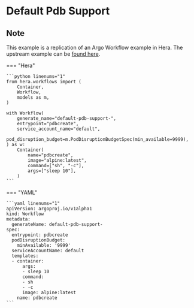 # Default Pdb Support

## Note

This example is a replication of an Argo Workflow example in Hera.
The upstream example can be [found here](https://github.com/argoproj/argo-workflows/blob/main/examples/default-pdb-support.yaml).




=== "Hera"

    ```python linenums="1"
    from hera.workflows import (
        Container,
        Workflow,
        models as m,
    )

    with Workflow(
        generate_name="default-pdb-support-",
        entrypoint="pdbcreate",
        service_account_name="default",
        pod_disruption_budget=m.PodDisruptionBudgetSpec(min_available=9999),
    ) as w:
        Container(
            name="pdbcreate",
            image="alpine:latest",
            command=["sh", "-c"],
            args=["sleep 10"],
        )
    ```

=== "YAML"

    ```yaml linenums="1"
    apiVersion: argoproj.io/v1alpha1
    kind: Workflow
    metadata:
      generateName: default-pdb-support-
    spec:
      entrypoint: pdbcreate
      podDisruptionBudget:
        minAvailable: '9999'
      serviceAccountName: default
      templates:
      - container:
          args:
          - sleep 10
          command:
          - sh
          - -c
          image: alpine:latest
        name: pdbcreate
    ```

